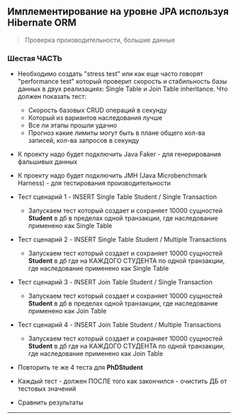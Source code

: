 ## Имплементирование на уровне JPA используя Hibernate ORM

> Проверка производительности, большие данные

### Шестая ЧАСТЬ

* Необходимо создать "stress test" или как еще часто говорят "performance test" который проверит скорость и стабильность базы данных в двух реализациях: Single Table и Join Table inheritance. Что должен показать тест:
  - Скорость базовых CRUD операций в секунду
  - Который из вариантов наследования лучше
  - Все ли этапы прошли удачно
  - Прогноз какие лимиты могут быть в плане общего кол-ва записей, кол-ва запросов в секунду  

* К проекту надо будет подключить Java Faker - для генерирования фальшивых данных
* К проекту надо будет подключить JMH (Java Microbenchmark Harness) - для тестирования производительности

* Тест сценарий 1 - INSERT Single Table Student / Single Transaction
  * Запускаем тест который создает и сохраняет 10000 сущностей **Student** в дб в пределах одной транзакции, где наследование применено как Single Table
* Тест сценарий 2 - INSERT Single Table Student / Multiple Transactions
  * Запускаем тест который создает и сохраняет 10000 сущностей **Student** в дб где на КАЖДОГО СТУДЕНТА по одной транзакции, где наследование применено как Single Table
* Тест сценарий 3 - INSERT Join Table Student / Single Transaction
  * Запускаем тест который создает и сохраняет 10000 сущностей **Student** в дб в пределах одной транзакции, где наследование применено как Join Table
* Тест сценарий 4 - INSERT Join Table Student / Multiple Transactions
  * Запускаем тест который создает и сохраняет 10000 сущностей **Student** в дб где на КАЖДОГО СТУДЕНТА по одной транзакции, где наследование применено как Join Table

* Повторить те же 4 теста для **PhDStudent**
* Каждый тест - должен ПОСЛЕ того как закончился - очистить ДБ от тестовых значений
* Сравнить результаты
---

